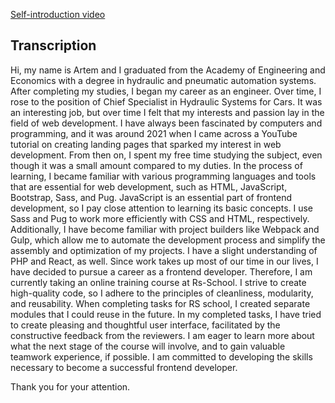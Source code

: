 [Self-introduction video](https://youtu.be/3UgwddcE-Xg)

## Transcription

Hi, my name is Artem and I graduated from the Academy of Engineering and Economics with a degree in hydraulic and pneumatic automation systems. After completing my studies, I began my career as an engineer. Over time, I rose to the position of Chief Specialist in Hydraulic Systems for Cars. It was an interesting job, but over time I felt that my interests and passion lay in the field of web development. 
I have always been fascinated by computers and programming, and it was around 2021 when I came across a YouTube tutorial on creating landing pages that sparked my interest in web development. From then on, I spent my free time studying the subject, even though it was a small amount compared to my duties. 
In the process of learning, I became familiar with various programming languages and tools that are essential for web development, such as HTML, JavaScript, Bootstrap, Sass, and Pug. 
JavaScript is an essential part of frontend development, so I pay close attention to learning its basic concepts. I use Sass and Pug to work more efficiently with CSS and HTML, respectively. Additionally, I have become familiar with project builders like Webpack and Gulp, which allow me to automate the development process and simplify the assembly and optimization of my projects. I have a slight understanding of PHP and React, as well. 
Since work takes up most of our time in our lives, I have decided to pursue a career as a frontend developer. Therefore, I am currently taking an online training course at Rs-School.
I strive to create high-quality code, so I adhere to the principles of cleanliness, modularity, and reusability. When completing tasks for RS school, I created separate modules that I could reuse in the future.
In my completed tasks, I have tried to create pleasing and thoughtful user interface, facilitated by the constructive feedback from the reviewers. I am eager to learn more about what the next stage of the course will involve, and to gain valuable teamwork experience, if possible. 
I am committed to developing the skills necessary to become a successful frontend developer. 

Thank you for your attention.
